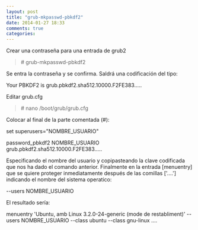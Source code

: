 ```yaml
---
layout: post
title: "grub-mkpasswd-pbkdf2"
date: 2014-01-27 18:33
comments: true
categories: 
---
```

Crear una contraseña para una entrada de grub2

>\# grub-mkpasswd-pbkdf2

Se entra la contraseña y se confirma. Saldrá una codificación del tipo:

Your PBKDF2 is grub.pbkdf2.sha512.10000.F2FE383.....

Editar grub.cfg

>\# nano /boot/grub/grub.cfg

Colocar al final de la parte comentada (#):

set superusers="NOMBRE_USUARIO"

password_pbkdf2 NOMBRE_USUARIO grub.pbkdf2.sha512.10000.F2FE383.....

Especificando el nombre del usuario y copipasteando la clave codificada que nos ha dado el comando anterior. Finalmente en la entrada [menuentry] que se quiere proteger inmediatamente después de las comillas ['....'] indicando el nombre del sistema operatico:

--users NOMBRE_USUARIO

El resultado sería:

menuentry 'Ubuntu, amb Linux 3.2.0-24-generic (mode de restabliment)' --users NOMBRE_USUARIO --class ubuntu --class gnu-linux ....


